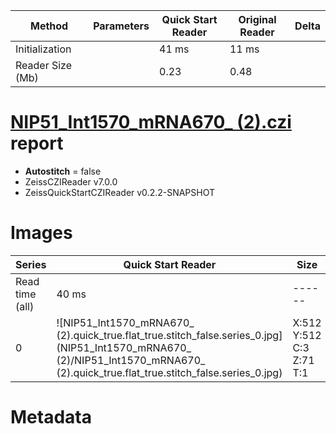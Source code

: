 |  Method            | Parameters       | Quick Start Reader | Original Reader | Delta  |
| -------------------|------------------|--------------------|-----------------|------- |
| Initialization     |                  |41 ms|11 ms|        |
| Reader Size (Mb)     |                  |0.23|0.48|        |
# [NIP51_Int1570_mRNA670_ (2).czi](https://zenodo.org/record/4942564/files/NIP51_Int1570_mRNA670_%20%282%29.czi) report
 - **Autostitch** = false
 - ZeissCZIReader v7.0.0
 - ZeissQuickStartCZIReader v0.2.2-SNAPSHOT

# Images 

| Series            | Quick Start Reader | Size | Original Reader | Size | #Diffs |
|-------------------|--------------------|------|-----------------|------|--------|
| Read time (all)   |40 ms|------|52 ms|------|--------|
|0|![NIP51_Int1570_mRNA670_ (2).quick_true.flat_true.stitch_false.series_0.jpg](NIP51_Int1570_mRNA670_ (2)/NIP51_Int1570_mRNA670_ (2).quick_true.flat_true.stitch_false.series_0.jpg)|X:512<br>Y:512<br>C:3<br>Z:71<br>T:1|![NIP51_Int1570_mRNA670_ (2).quick_false.flat_true.stitch_false.series_0.jpg](NIP51_Int1570_mRNA670_ (2)/NIP51_Int1570_mRNA670_ (2).quick_false.flat_true.stitch_false.series_0.jpg)|X:512<br>Y:512<br>C:3<br>Z:71<br>T:1|0|

# Metadata

